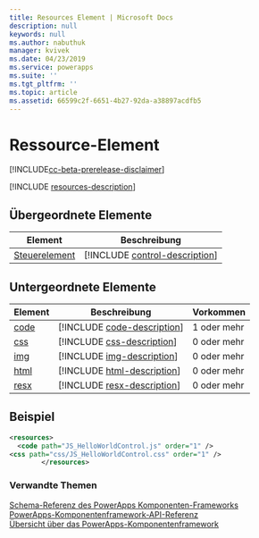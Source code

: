 ```yaml
---
title: Resources Element | Microsoft Docs
description: null
keywords: null
ms.author: nabuthuk
manager: kvivek
ms.date: 04/23/2019
ms.service: powerapps
ms.suite: ''
ms.tgt_pltfrm: ''
ms.topic: article
ms.assetid: 66599c2f-6651-4b27-92da-a38897acdfb5
---
```


# <a name="resources-element"></a>Ressource-Element

[!INCLUDE[cc-beta-prerelease-disclaimer](../../../includes/cc-beta-prerelease-disclaimer.md)]

[!INCLUDE [resources-description](includes/resources-description.md)]

## <a name="parent-elements"></a>Übergeordnete Elemente

|Element|Beschreibung|
|--|--|
|[Steuerelement](control.md)|[!INCLUDE [control-description](includes/control-description.md)]|

## <a name="child-elements"></a>Untergeordnete Elemente

|Element|Beschreibung|Vorkommen|
|--|--|--|
|[code](code.md)|[!INCLUDE [code-description](includes/code-description.md)]|1 oder mehr|
|[css](css.md)|[!INCLUDE [css-description](includes/css-description.md)]|0 oder mehr|
|[img](img.md)|[!INCLUDE [img-description](includes/img-description.md)]|0 oder mehr|
|[html](html.md)|[!INCLUDE [html-description](includes/html-description.md)]|0 oder mehr|
|[resx](resx.md)|[!INCLUDE [resx-description](includes/resx-description.md)]|0 oder mehr|

## <a name="example"></a>Beispiel

```xml
<resources>
  <code path="JS_HelloWorldControl.js" order="1" />
<css path="css/JS_HelloWorldControl.css" order="1" />
        </resources>
```

### <a name="related-topics"></a>Verwandte Themen

[Schema-Referenz des PowerApps Komponenten-Frameworks](index.md)<br/>
[PowerApps-Komponentenframework-API-Referenz](../reference/index.md)<br/>
[Übersicht über das PowerApps-Komponentenframework](../overview.md)